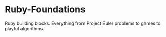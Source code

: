 Ruby-Foundations
================

Ruby building blocks. Everything from Project Euler problems to games to playful algorithms.
